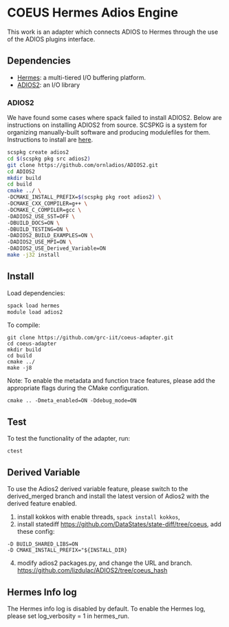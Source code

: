 # COEUS Hermes Adios Engine

This work is an adapter which connects ADIOS to Hermes through the use
of the ADIOS plugins interface.

## Dependencies

* [Hermes](https://github.com/HDFGroup/hermes): a multi-tiered I/O buffering platform.
* [ADIOS2](https://github.com/ornladios/ADIOS2): an I/O library

### ADIOS2

We have found some cases where spack failed to install ADIOS2. Below are
instructions on installing ADIOS2 from source. SCSPKG is a system for
organizing manually-built software and producing modulefiles for them.
Instructions to install are [here](https://grc.iit.edu/docs/hermes/building-hermes#optional-create-a-hermes-scspkg-repo).

```bash
scspkg create adios2
cd $(scspkg pkg src adios2)
git clone https://github.com/ornladios/ADIOS2.git
cd ADIOS2
mkdir build
cd build
cmake ../ \
-DCMAKE_INSTALL_PREFIX=$(scspkg pkg root adios2) \
-DCMAKE_CXX_COMPILER=g++ \
-DCMAKE_C_COMPILER=gcc \
-DADIOS2_USE_SST=OFF \
-DBUILD_DOCS=ON \
-DBUILD_TESTING=ON \
-DADIOS2_BUILD_EXAMPLES=ON \
-DADIOS2_USE_MPI=ON \
-DADIOS2_USE_Derived_Variable=ON
make -j32 install
```

## Install

Load dependencies:
```bash
spack load hermes
module load adios2
```

To compile:
```
git clone https://github.com/grc-iit/coeus-adapter.git
cd coeus-adapter
mkdir build
cd build
cmake ../
make -j8
```

Note:
To enable the metadata and function trace features, please add the appropriate flags during the CMake configuration.
```
cmake .. -Dmeta_enabled=ON -Ddebug_mode=ON
```
## Test

To test the functionality of the adapter, run:
```
ctest
```
## Derived Variable
To use the Adios2 derived variable feature, please switch to the derived_merged branch and install the latest version of Adios2 with the derived feature enabled.
1. install kokkos with enable threads, ```spack install kokkos```,
2.  install statediff https://github.com/DataStates/state-diff/tree/coeus,   add these config:
   ```
-D BUILD_SHARED_LIBS=ON
-D CMAKE_INSTALL_PREFIX="${INSTALL_DIR}
```
4.  modify adios2 packages.py, and change the URL and branch. https://github.com/lizdulac/ADIOS2/tree/coeus_hash

## Hermes Info log
The Hermes info log is disabled by default. To enable the Hermes log, please set log_verbosity = 1 in hermes_run.
